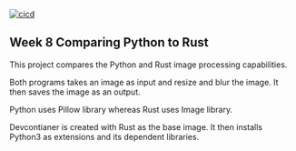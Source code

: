 [![cicd](https://github.com/nogibjj/IDS_Rust_Template_KM632/actions/workflows/rust.yml/badge.svg)](https://github.com/nogibjj/IDS_Rust_Template_KM632/actions/workflows/rust.yml)

## Week 8 Comparing Python to Rust

This project compares the Python and Rust image processing capabilities. 

Both programs takes an image as input and resize and blur the image. It then saves the image as an output. 

Python uses Pillow library whereas Rust uses Image library. 

Devcontianer is created with Rust as the base image. It then installs Python3 as extensions and its dependent libraries.




